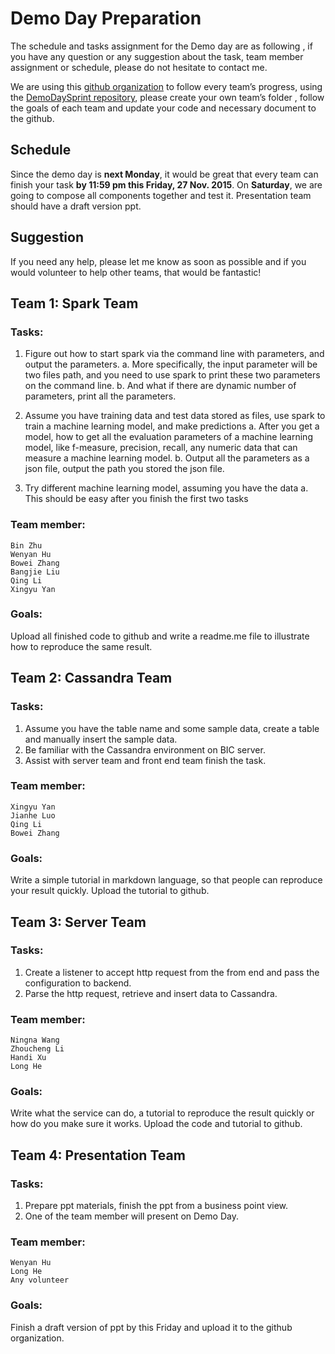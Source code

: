 # Demo Day Preparation
The schedule and tasks assignment for the Demo day are as following , if you have any question or any suggestion about the task, team member assignment or schedule, please do not hesitate to contact me.

We are using this [github organization](https://github.com/cmuhoneycomb) to follow every team’s progress,  using the [DemoDaySprint repository](https://github.com/cmuhoneycomb/DemoDaySprint), please create your own team’s folder , follow the goals of each team and update your code and necessary document to the github.

## Schedule
Since the demo day is __next Monday__, it would be great that every team can finish your task __by 11:59 pm this Friday, 27 Nov. 2015__.  On __Saturday__, we are going to compose all components together and test it. Presentation team should have a draft version ppt.

## Suggestion
If you need any help, please let me know as soon as possible and if you would volunteer to help other teams, that would be fantastic!

## Team 1: Spark Team
### Tasks:
1. Figure out how to start spark via the command line with parameters, and output the parameters. 
    a. More specifically, the input parameter will be two files path, and you need to use spark to print  these two parameters on the command line.
    b. And what if there are dynamic number of parameters, print all the parameters.

2. Assume you have training data and test data stored as files, use spark to train a machine learning model, and make predictions
    a. After you get a model, how to get all the evaluation parameters of a machine learning model, like f-measure, precision, recall, any numeric data that can measure a machine learning model.
    b. Output all the parameters as a json file, output the path you stored the json file.
	
3. Try different machine learning model, assuming you have the data
    a. This should be easy after you finish the first two tasks

### Team member:
	Bin Zhu
	Wenyan Hu
	Bowei Zhang
	Bangjie Liu
	Qing Li
	Xingyu Yan

### Goals:
Upload all finished code to github and write a readme.me file to illustrate how to reproduce the same result.

## Team 2: Cassandra Team
### Tasks:
1. Assume you have the table name and some sample data, create a table and manually insert the sample data. 
2. Be familiar with the Cassandra environment on BIC server.
3. Assist with server team and front end team finish the task.

### Team member:
	Xingyu Yan
	Jianhe Luo
	Qing Li
	Bowei Zhang

### Goals:
Write a simple tutorial in markdown language, so that people can reproduce your result quickly. Upload the tutorial to github.

## Team 3: Server Team
### Tasks: 
1. Create a listener to accept http request from the from end and pass the configuration to backend. 
2. Parse the http request, retrieve and insert data to Cassandra.

### Team member:
	Ningna Wang
	Zhoucheng Li
	Handi Xu
	Long He

### Goals:
Write what the service can do, a tutorial to reproduce the result quickly or how do you make sure it works. Upload the code and tutorial to github.

## Team 4: Presentation Team
### Tasks:
1. Prepare ppt materials, finish the ppt from a business point view.
2. One of the team member will present on Demo Day.

### Team member:
	Wenyan Hu
	Long He
	Any volunteer

### Goals:
Finish a draft version of ppt by this Friday and upload it to the github organization.